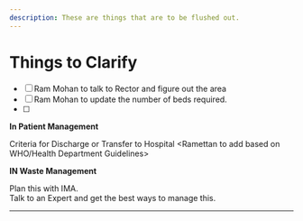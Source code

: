 ```yaml
---
description: These are things that are to be flushed out.
---
```


# Things to Clarify

* [ ] Ram Mohan to talk to Rector and figure out the area
* [ ] Ram Mohan to update the number of beds required.
* [ ] 
**In Patient Management**  
  
Criteria for Discharge or Transfer to Hospital &lt;Ramettan to add based on WHO/Health Department Guidelines&gt;  
  
**IN Waste Management**

Plan this with IMA.  
Talk to an Expert and get the best ways to manage this.

  
  
****

